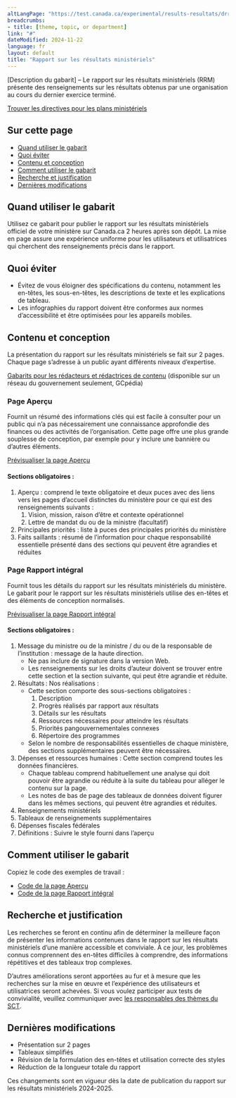 ```yaml
---
altLangPage: "https://test.canada.ca/experimental/results-resultats/drr-content-model.html"
breadcrumbs:
- title: [theme, topic, or department]
link: "#"
dateModified: 2024-11-22
language: fr
layout: default
title: "Rapport sur les résultats ministériels"
---
```

<div class="mwsgeneric-base-html parbase section">
    <p>[Description du gabarit] – Le rapport sur les résultats ministériels (RRM) présente des renseignements sur les
        résultats obtenus par une organisation au cours du dernier exercice terminé. </p>
    <a class="btn btn-primary btn-lg"
        href="https://test.canada.ca/experimental/departmental-plans-ministeriels/pm-modele-de-contenu.html">Trouver les
        directives pour les plans ministériels</a>
    <section>
        <h2>Sur cette page</h2>
        <ul>
            <li><a href="#toc01">Quand utiliser le gabarit</a></li>
            <li><a href="#toc02">Quoi éviter</a></li>
            <li><a href="#toc03">Contenu et conception</a></li>
            <li><a href="#toc04">Comment utiliser le gabarit</a></li>
            <li><a href="#toc05">Recherche et justification</a></li>
            <li><a href="#toc06">Dernières modifications</a></li>
        </ul>
    </section>
    <section>
        <h2 id="toc01">Quand utiliser le gabarit</h2>
        <p>Utilisez ce gabarit pour publier le rapport sur les résultats ministériels officiel de votre ministère sur
            Canada.ca 2&nbsp;heures après son dépôt. La mise en page assure une expérience uniforme pour les
            utilisateurs et utilisatrices qui cherchent des renseignements précis dans le rapport.</p>
    </section>
    <section>
        <h2 id="toc02">Quoi éviter</h2>
        <ul>
            <li>Évitez de vous éloigner des spécifications du contenu, notamment les en-têtes, les sous-en-têtes, les
                descriptions de texte et les explications de tableau.</li>
            <li>Les infographies du rapport doivent être conformes aux normes d’accessibilité et être optimisées pour
                les appareils mobiles.</li>
        </ul>
    </section>
    <section>
        <h2 id="toc03">Contenu et conception</h2>
        <p>La présentation du rapport sur les résultats ministériels se fait sur 2&nbsp;pages. Chaque page
            s&rsquo;adresse à un public ayant différents niveaux d&rsquo;expertise.</p>
        <p><a class="btn btn-default btn-lg"
                href="https://www.gcpedia.gc.ca/gcwiki/index.php?title=Portail_de_la_Partie_III_du_Budget_des_d%C3%A9penses&redirect=no#Plan_minist.C3.A9riel_2024-2025">Gabarits
                pour les rédacteurs et rédactrices de contenu</a> (disponible sur un réseau du gouvernement seulement,
            GCpédia)</a></p>
        <section>
            <h3>Page Aperçu</h3>
            <p>Fournit un résumé des informations clés qui est facile à consulter pour un public qui n&rsquo;a pas
                nécessairement une connaissance approfondie des finances ou des activités de l&rsquo;organisation. Cette
                page offre une plus grande souplesse de conception, par exemple pour y inclure une bannière ou
                d&rsquo;autres éléments.</p>
            <p><a class="btn btn-default btn-lg"
                    href="https://test.canada.ca/experimental/results-resultats/rrm-en-un-coup-doeil.html">Prévisualiser
                    la page Aperçu</a></p>
            <section>
                <h4>Sections obligatoires :</h4>
                <ol>
                    <li>Aperçu : comprend le texte obligatoire et deux puces avec des liens vers les pages d’accueil
                        distinctes du ministère pour ce qui est des renseignements suivants :
                        <ol class="lst-lwr-alph">
                            <li>Vision, mission, raison d’être et contexte opérationnel</li>
                            <li>Lettre de mandat du ou de la ministre (facultatif)</li>
                        </ol>
                    </li>
                    <li>Principales priorités : liste à puces des principales priorités du ministère</li>
                    <li>Faits saillants : résumé de l’information pour chaque responsabilité essentielle présenté dans
                        des sections qui peuvent être agrandies et réduites</li>
                </ol>
            </section>
        </section>
        <section>
            <h3>Page Rapport intégral</h3>
            <p>Fournit tous les détails du rapport sur les résultats ministériels du ministère. Le gabarit pour le
                rapport sur les résultats ministériels utilise des en-têtes et des éléments de conception normalisés.
            </p>
            <p><a class="btn btn-default btn-lg"
                    href="https://test.canada.ca/experimental/results-resultats/rrm-complet.html">Prévisualiser la page
                    Rapport intégral</a></p>
            <section>
                <h4>Sections obligatoires :</h4>
                <ol>
                    <li>Message du ministre ou de la ministre / du ou de la responsable de l’institution : message de la
                        haute direction.
                        <ul>
                            <li>Ne pas inclure de signature dans la version Web. </li>
                            <li>Les renseignements sur les droits d’auteur doivent se trouver entre cette section et la
                                section suivante, qui peut être agrandie et réduite. </li>
                        </ul>
                    </li>
                    <li>Résultats : Nos réalisations :
                        <ul>
                            <li>Cette section comporte des sous-sections obligatoires :
                                <ol class="lst-lwr-rmn">
                                    <li>Description</li>
                                    <li>Progrès réalisés par rapport aux résultats</li>
                                    <li>Détails sur les résultats</li>
                                    <li>Ressources nécessaires pour atteindre les résultats</li>
                                    <li>Priorités pangouvernementales connexes</li>
                                    <li>Répertoire des programmes</li>
                                </ol>
                            </li>
                            <li>Selon le nombre de responsabilités essentielles de chaque ministère, des sections
                                supplémentaires peuvent être nécessaires.</li>
                        </ul>
                    </li>
                    <li>Dépenses et ressources humaines : Cette section comprend toutes les données financières.
                        <ul>
                            <li>Chaque tableau comprend habituellement une analyse qui doit pouvoir être agrandie ou
                                réduite à la suite du tableau pour alléger le contenu sur la page.</li>
                            <li>Les notes de bas de page des tableaux de données doivent figurer dans les mêmes
                                sections, qui peuvent être agrandies et réduites.</li>
                        </ul>
                    </li>
                    <li>Renseignements ministériels</li>
                    <li>Tableaux de renseignements supplémentaires</li>
                    <li>Dépenses fiscales fédérales</li>
                    <li>Définitions : Suivre le style fourni dans l’aperçu</li>
                </ol>
            </section>
        </section>
    </section>
    <section>
        <h2 id="toc04">Comment utiliser le gabarit</h2>
        <p>Copiez le code des exemples de travail :</p>
        <ul class="list-unstyled">
            <li><a class="btn btn-default btn-lg"
                    href="https://github.com/gc-proto/experimental/blob/master/results-resultats/rrm-en-un-coup-doeil.md">Code
                    de la page Aperçu</a></li>
            <li><a class="btn btn-default btn-lg"
                    href="https://github.com/gc-proto/experimental/blob/master/results-resultats/rrm-complet.md">Code de
                    la page Rapport intégral</a></li>
        </ul>
        <section>
            <h2 id="toc05">Recherche et justification</h2>
            <p>Les recherches se feront en continu afin de déterminer la meilleure façon de présenter les informations
                contenues dans le rapport sur les résultats ministériels d&rsquo;une manière accessible et conviviale. À
                ce jour, les problèmes connus comprennent des en-têtes difficiles à comprendre, des informations
                répétitives et des tableaux trop complexes.</p>
            <p>D&rsquo;autres améliorations seront apportées au fur et à mesure que les recherches sur la mise en œuvre
                et l&rsquo;expérience des utilisateurs et utilisatrices seront achevées. Si vous voulez participer aux
                tests de convivialité, veuillez communiquer avec <a href="mailto:DAS.SCN@tbs-sct.gc.ca">les responsables
                    des thèmes du SCT</a>.</p>
        </section>
        <section>
            <h2 id="toc06">Dernières modifications</h2>
            <ul>
                <li>Présentation sur 2&nbsp;pages</li>
                <li>Tableaux simplifiés</li>
                <li>Révision de la formulation des en-têtes et utilisation correcte des styles</li>
                <li>Réduction de la longueur totale du rapport</li>
            </ul>
            <p>Ces changements sont en vigueur dès la date de publication du rapport sur les résultats
                ministériels&nbsp;2024-2025.</p>
        </section>
</div>